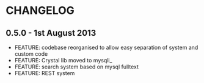 CHANGELOG
=========

0.5.0 - 1st August 2013
-----------------------

 * FEATURE: codebase reorganised to allow easy separation of system and custom code
 * FEATURE: Crystal lib moved to mysqli_
 * FEATURE: search system based on mysql fulltext
 * FEATURE: REST system